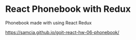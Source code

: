 # React Phonebook with Redux 

Phonebook made with using React Redux

https://samcia.github.io/goit-react-hw-06-phonebook/
